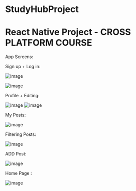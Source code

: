 # StudyHubProject 
# React Native Project - CROSS PLATFORM COURSE 

App Screens:

Sign up + Log in:

![image](https://github.com/KareenSalameh/StudyHubProject/assets/73133299/2303604f-4a91-4cd1-bb8b-858011d732c1)

![image](https://github.com/KareenSalameh/StudyHubProject/assets/73133299/c8a1cfeb-e109-4b5c-8d34-ca503dc7eafd)


Profile + Editing:

![image](https://github.com/KareenSalameh/StudyHubProject/assets/73133299/44c08865-aec2-42e8-b7e0-f872c34e7c4e)
![image](https://github.com/KareenSalameh/StudyHubProject/assets/73133299/c8821df6-1a87-4a74-aa93-19efdc6f6faf)


My Posts:

![image](https://github.com/KareenSalameh/StudyHubProject/assets/73133299/3784f471-6753-4bf5-9db7-1c8d114b5cca)


Filtering Posts:

![image](https://github.com/KareenSalameh/StudyHubProject/assets/73133299/d967679e-cf55-4da6-8eb1-8c9e5afa0350)


ADD Post:

![image](https://github.com/KareenSalameh/StudyHubProject/assets/73133299/552f17ca-0756-490c-8af1-b85be9554b6c)

Home Page :

![image](https://github.com/KareenSalameh/StudyHubProject/assets/73133299/d4fdd790-5e46-4d5b-b503-2a48d743e5e6)
